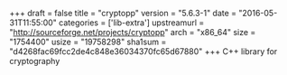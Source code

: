 +++
draft = false
title = "cryptopp"
version = "5.6.3-1"
date = "2016-05-31T11:55:00"
categories = ['lib-extra']
upstreamurl = "http://sourceforge.net/projects/cryptopp"
arch = "x86_64"
size = "1754400"
usize = "19758298"
sha1sum = "d4268fac69fcc2de4c848e36034370fc65d67880"
+++
C++ library for cryptography